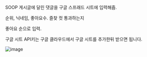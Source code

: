 SOOP 게시글에 달린 댓글을 구글 스프래드 시트에 입력해줌.

순위, 닉네임, 좋아요수. 즐찾 컷 통과하는지

좋아요 순으로 입력.


구글 시트 API키는 구글 클라우드에서 구글 시트를 추가한뒤 받으면 됩니다.

![image](https://github.com/user-attachments/assets/a77adc2d-5c64-47ba-b2ab-8b88b803c02e)
